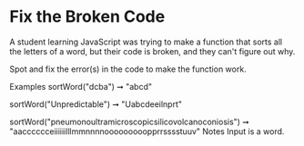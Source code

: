 # Fix the Broken Code

A student learning JavaScript was trying to make a function that sorts all the letters of a word, but their code is broken, and they can't figure out why.

Spot and fix the error(s) in the code to make the function work.

Examples
sortWord("dcba") ➞ "abcd"

sortWord("Unpredictable") ➞ "Uabcdeeilnprt"

sortWord("pneumonoultramicroscopicsilicovolcanoconiosis") ➞ "aacccccceiiiiiilllmmnnnnooooooooopprrsssstuuv"
Notes
Input is a word.
